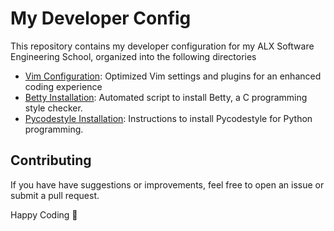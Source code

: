 # My Developer Config

This repository contains my developer configuration for my ALX Software Engineering School, organized into the following directories

- [Vim Configuration](./vim-config): Optimized Vim settings and plugins for an enhanced coding experience
- [Betty Installation](./betty-installation): Automated script to install Betty, a C programming style checker.
- [Pycodestyle Installation](./pycodestyle-installation): Instructions to install Pycodestyle for Python programming.


## Contributing

If you have have suggestions or improvements, feel free to open an issue or submit a pull request.

Happy Coding 🚀
